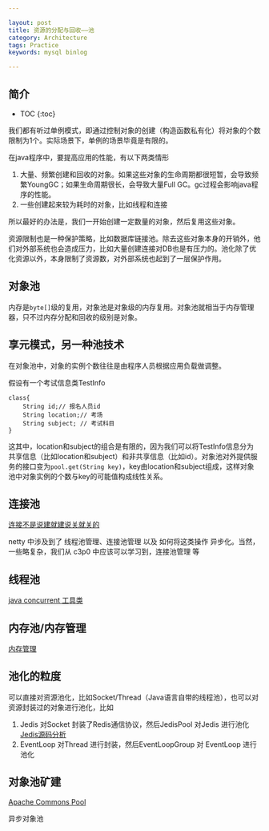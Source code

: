 ```yaml
---

layout: post
title: 资源的分配与回收——池
category: Architecture
tags: Practice
keywords: mysql binlog

---
```


## 简介

* TOC
{:toc}

我们都有听过单例模式，即通过控制对象的创建（构造函数私有化）将对象的个数限制为1个。实际场景下，单例的场景毕竟是有限的。

在java程序中，要提高应用的性能，有以下两类情形

1. 大量、频繁创建和回收的对象。如果这些对象的生命周期都很短暂，会导致频繁YoungGC；如果生命周期很长，会导致大量Full GC。gc过程会影响java程序的性能。
2. 一些创建起来较为耗时的对象，比如线程和连接

所以最好的办法是，我们一开始创建一定数量的对象，然后复用这些对象。

资源限制也是一种保护策略，比如数据库链接池。除去这些对象本身的开销外，他们对外部系统也会造成压力，比如大量创建连接对DB也是有压力的。池化除了优化资源以外，本身限制了资源数，对外部系统也起到了一层保护作用。


## 对象池

内存是`byte[]`级的复用，对象池是对象级的内存复用。对象池就相当于内存管理器，只不过内存分配和回收的级别是对象。

## 享元模式，另一种池技术

在对象池中，对象的实例个数往往是由程序人员根据应用负载做调整。

假设有一个考试信息类TestInfo

    class{
        String id;// 报名人员id
        String location;// 考场
        String subject; // 考试科目
    }

这其中，location和subject的组合是有限的，因为我们可以将TestInfo信息分为共享信息（比如location和subject）和非共享信息（比如id）。对象池对外提供服务的接口变为`pool.get(String key)`，key由location和subject组成，这样对象池中对象实例的个数与key的可能值构成线性关系。

## 连接池


[连接不是说建就建说关就关的](http://qiankunli.github.io/2015/07/12/tcp_ip.html)

netty 中涉及到了 线程池管理、连接池管理 以及 如何将这类操作 异步化。当然，一些略复杂，我们从 c3p0 中应该可以学习到，连接池管理 等

## 线程池

[java concurrent 工具类](http://qiankunli.github.io/2017/05/02/java_concurrent_tool.html)

## 内存池/内存管理

[内存管理](http://qiankunli.github.io/2020/01/28/memory_management.html)

## 池化的粒度

可以直接对资源池化，比如Socket/Thread（Java语言自带的线程池），也可以对资源封装过的对象进行池化，比如

1. Jedis 对Socket 封装了Redis通信协议，然后JedisPool 对Jedis 进行池化 [Jedis源码分析](http://qiankunli.github.io/2016/06/07/jedis_source.html)
2. EventLoop 对Thread 进行封装，然后EventLoopGroup 对 EventLoop 进行池化

## 对象池矿建

[Apache Commons Pool](https://commons.apache.org/proper/commons-pool/)

异步对象池

